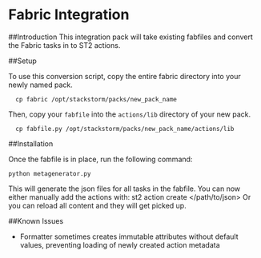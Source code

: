 Fabric Integration
=================

##Introduction
This integration pack will take existing fabfiles and convert the Fabric tasks in to ST2 actions.

##Setup

To use this conversion script, copy the entire fabric directory into your newly named pack.

```
  cp fabric /opt/stackstorm/packs/new_pack_name
```

Then, copy your `fabfile` into the `actions/lib` directory of your new pack.

```
  cp fabfile.py /opt/stackstorm/packs/new_pack_name/actions/lib
```

##Installation

Once the fabfile is in place, run the following command:
	
```
python metagenerator.py
```

This will generate the json files for all tasks in the fabfile.  You can now either manually add the actions with:
	st2 action create </path/to/json>
Or you can reload all content and they will get picked up.

##Known Issues

* Formatter sometimes creates immutable attributes without default values, preventing loading of newly created action metadata
